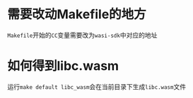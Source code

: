 # 需要改动Makefile的地方
`Makefile`开始的`CC`变量需要改为`wasi-sdk`中对应的地址

# 如何得到libc.wasm
运行`make default libc_wasm`会在当前目录下生成`libc.wasm`文件
